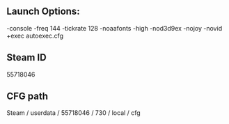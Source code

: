 ## Launch Options:

-console -freq 144 -tickrate 128 -noaafonts -high -nod3d9ex -nojoy -novid +exec autoexec.cfg

## Steam ID

55718046

## CFG path

Steam / userdata / 55718046 / 730 / local / cfg
